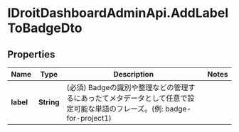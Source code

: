 # IDroitDashboardAdminApi.AddLabelToBadgeDto

## Properties
Name | Type | Description | Notes
------------ | ------------- | ------------- | -------------
**label** | **String** | (必須) Badgeの識別や整理などの管理するにあったてメタデータとして任意で設定可能な単語のフレーズ。(例: badge-for-project1) | 

